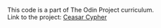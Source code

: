 This code is a part of The Odin Project curriculum. <br />
Link to the project: [Ceasar Cypher](https://www.theodinproject.com/lessons/ruby-caesar-cipher)
